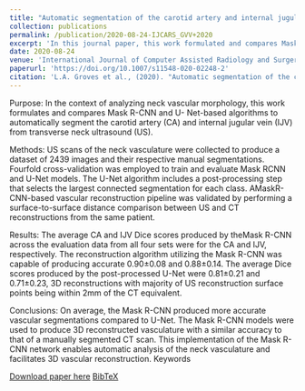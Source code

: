 ```yaml
---
title: "Automatic segmentation of the carotid artery and internal jugular vein from 2D ultrasound images for 3D vascular reconstruction"
collection: publications
permalink: /publication/2020-08-24-IJCARS_GVV+2020
excerpt: 'In this journal paper, this work formulated and compares Mask R-CNN and U-Net-based algorithms to automatically segment the carotid artery (CA) and internal jugular vein (IJV) from transverse neck ultrasound (US), in the context of analyzing neck vascular morphology. This work was initially presented at IPCAI-2020.'
date: 2020-08-24
venue: 'International Journal of Computer Assisted Radiology and Surgery'
paperurl: 'https://doi.org/10.1007/s11548-020-02248-2'
citation: 'L.A. Groves et al., (2020). "Automatic segmentation of the carotid artery and internal jugular vein from 2D ultrasound images for 3D vascular reconstruction"; in <i>International Journal of Computer Assisted Radiology and Surgery</i>, (), pp.'
---
```


Purpose: In the context of analyzing neck vascular morphology, this work formulates and compares Mask R-CNN and U- Net-based algorithms to automatically segment the carotid artery (CA) and internal jugular vein (IJV) from transverse neck ultrasound (US). 

Methods: US scans of the neck vasculature were collected to produce a dataset of 2439 images and their respective manual segmentations. Fourfold cross-validation was employed to train and evaluate Mask RCNN and U-Net models. The U-Net algorithm includes a post-processing step that selects the largest connected segmentation for each class. AMaskR-CNN-based vascular reconstruction pipeline was validated by performing a surface-to-surface distance comparison between US and CT reconstructions from the same patient. 

Results: The average CA and IJV Dice scores produced by theMask R-CNN across the evaluation data from all four sets were for the CA and IJV, respectively. The reconstruction algorithm utilizing the Mask R-CNN was capable of producing accurate 0.90±0.08 and 0.88±0.14. The average Dice scores produced by the post-processed U-Net were 0.81±0.21 and 0.71±0.23, 3D reconstructions with majority of US reconstruction surface points being within 2mm of the CT equivalent. 

Conclusions: On average, the Mask R-CNN produced more accurate vascular segmentations compared to U-Net. The Mask R-CNN models were used to produce 3D reconstructed vasculature with a similar accuracy to that of a manually segmented CT scan. This implementation of the Mask R-CNN network enables automatic analysis of the neck vasculature and facilitates 3D vascular reconstruction.
Keywords

[Download paper here](https://doi.org/10.1007/s11548-020-02248-2) [BibTeX](./../files/bibtex/GVV+2020.bib)